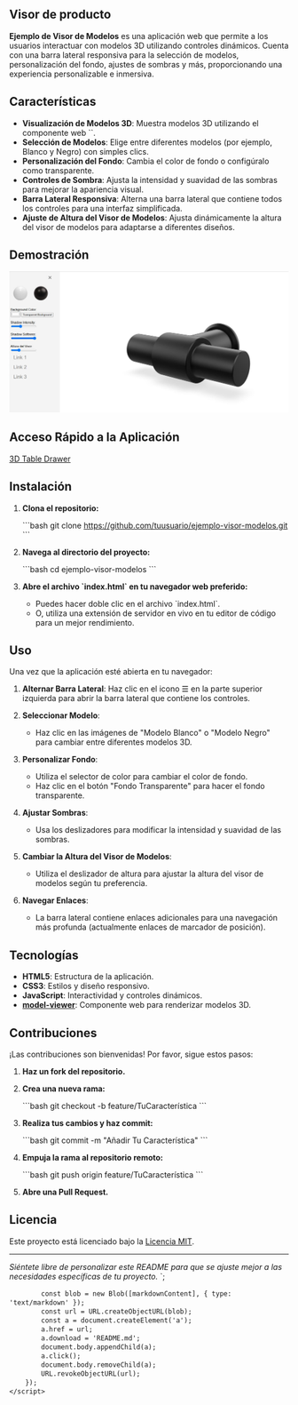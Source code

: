 
## Visor de producto

**Ejemplo de Visor de Modelos** es una aplicación web que permite a los usuarios interactuar con modelos 3D utilizando controles dinámicos. Cuenta con una barra lateral responsiva para la selección de modelos, personalización del fondo, ajustes de sombras y más, proporcionando una experiencia personalizable e inmersiva.

## Características

- **Visualización de Modelos 3D**: Muestra modelos 3D utilizando el componente web \`<model-viewer>\`.
- **Selección de Modelos**: Elige entre diferentes modelos (por ejemplo, Blanco y Negro) con simples clics.
- **Personalización del Fondo**: Cambia el color de fondo o configúralo como transparente.
- **Controles de Sombra**: Ajusta la intensidad y suavidad de las sombras para mejorar la apariencia visual.
- **Barra Lateral Responsiva**: Alterna una barra lateral que contiene todos los controles para una interfaz simplificada.
- **Ajuste de Altura del Visor de Modelos**: Ajusta dinámicamente la altura del visor de modelos para adaptarse a diferentes diseños.

## Demostración


![Captura de Pantalla de la Demostración](Captura3d.JPG)


## Acceso Rápido a la Aplicación
[3D Table Drawer](https://xococode.github.io/Xocoproduct.github.io/)



## Instalación

1. **Clona el repositorio:**

   \`\`\`bash
   git clone https://github.com/tuusuario/ejemplo-visor-modelos.git
   \`\`\`

2. **Navega al directorio del proyecto:**

   \`\`\`bash
   cd ejemplo-visor-modelos
   \`\`\`

3. **Abre el archivo \`index.html\` en tu navegador web preferido:**

   - Puedes hacer doble clic en el archivo \`index.html\`.
   - O, utiliza una extensión de servidor en vivo en tu editor de código para un mejor rendimiento.

## Uso

Una vez que la aplicación esté abierta en tu navegador:

1. **Alternar Barra Lateral**: Haz clic en el icono ☰ en la parte superior izquierda para abrir la barra lateral que contiene los controles.

2. **Seleccionar Modelo**:
   - Haz clic en las imágenes de "Modelo Blanco" o "Modelo Negro" para cambiar entre diferentes modelos 3D.

3. **Personalizar Fondo**:
   - Utiliza el selector de color para cambiar el color de fondo.
   - Haz clic en el botón "Fondo Transparente" para hacer el fondo transparente.

4. **Ajustar Sombras**:
   - Usa los deslizadores para modificar la intensidad y suavidad de las sombras.

5. **Cambiar la Altura del Visor de Modelos**:
   - Utiliza el deslizador de altura para ajustar la altura del visor de modelos según tu preferencia.

6. **Navegar Enlaces**:
   - La barra lateral contiene enlaces adicionales para una navegación más profunda (actualmente enlaces de marcador de posición).

## Tecnologías

- **HTML5**: Estructura de la aplicación.
- **CSS3**: Estilos y diseño responsivo.
- **JavaScript**: Interactividad y controles dinámicos.
- **[model-viewer](https://modelviewer.dev/)**: Componente web para renderizar modelos 3D.

## Contribuciones

¡Las contribuciones son bienvenidas! Por favor, sigue estos pasos:

1. **Haz un fork del repositorio.**

2. **Crea una nueva rama:**

   \`\`\`bash
   git checkout -b feature/TuCaracterística
   \`\`\`

3. **Realiza tus cambios y haz commit:**

   \`\`\`bash
   git commit -m "Añadir Tu Característica"
   \`\`\`

4. **Empuja la rama al repositorio remoto:**

   \`\`\`bash
   git push origin feature/TuCaracterística
   \`\`\`

5. **Abre una Pull Request.**

## Licencia

Este proyecto está licenciado bajo la [Licencia MIT](LICENSE).

---

*Siéntete libre de personalizar este README para que se ajuste mejor a las necesidades específicas de tu proyecto.*
`;

            const blob = new Blob([markdownContent], { type: 'text/markdown' });
            const url = URL.createObjectURL(blob);
            const a = document.createElement('a');
            a.href = url;
            a.download = 'README.md';
            document.body.appendChild(a);
            a.click();
            document.body.removeChild(a);
            URL.revokeObjectURL(url);
        });
    </script>
</body>
</html>
